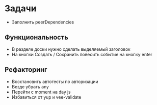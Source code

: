 # Задачи

- Заполнить peerDependencies

## Функциональность
- В разделе доски нужно сделать выделяемый заголовок
- На кнопки Создать / Сохранить повесить событие на кнопку enter

## Рефакторинг
- Восстановить автотесты по авторизации
- Везде убрать any
- Перейти с moment на day js
- Избавиться от yup и vee-validate